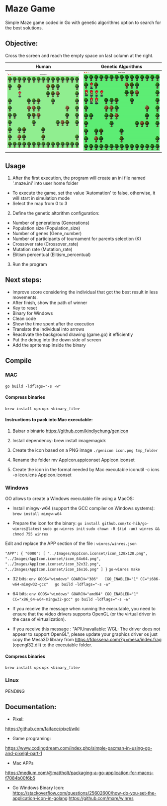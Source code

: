 # Maze Game
Simple Maze game coded in Go with genetic algorithms option to search for the best solutions.

## Objective:
Cross the screen and reach the empty space on last column at the right.

**Human** | **Genetic Algorithms**
:-------------------------:|:-------------------------:
<img width="430" alt="horizontal" src="https://github.com/cassianoperin/Maze_Game/blob/main/Images/maze-human.png">  |  <img width="430" alt="vertical" src="https://github.com/cassianoperin/Maze_Game/blob/main/Images/maze-automations.gif">

## Usage
1)  After the first execution, the program will create an ini file named '.maze.ini' into user home folder
  - To execute the game, set the value 'Automation' to false, otherwise, it will start in simulation mode
  - Select the map from 0 to 3
2) Define the genetic altorithm configuration:
  - Number of generations (Generations)
  - Population size (Population_size)
  - Number of genes (Gene_number)
  - Number of participants of tournament for parents selection (K)
  - Crossover rate (Crossover_rate)
  - Mutation rate (Mutation_rate)
  - Elitism percentual (Elitism_percentual)
3) Run the program

## Next steps:
- Improve score considering the individual that got the best result in less movements.
- After finish, show the path of winner
- Key to reset
- Binary for Windows
- Clean code
- Show the time spent after the execution
- Translate the individual into arrows
- Reactivate the background drawing (game.go) it efficiently
- Put the debug into the down side of screen
- Add the spritemap inside the binary

## Compile

### MAC

`go build -ldflags="-s -w"`

#### Compress binaries
`brew install upx`
`upx <binary_file>`

#### Instructions to pack into Mac executable:
1) Baixar o binário
https://github.com/kindlychung/genicon

2) Install dependency:
brew install imagemagick

3) Create the icon based on a PNG image
`./genicon icon.png tmp_folder`

4) Rename the folder mv AppIcon.appiconset AppIcon.iconset

5) Create the icon in the format needed by Mac executable
iconutil -c icns -o icon.icns AppIcon.iconset


### Windows

GO allows to create a Windows executable file using a MacOS:

- Install mingw-w64 (support the GCC compiler on Windows systems):
`brew install mingw-w64`

- Prepare the icon for the binary:
`go install github.com/tc-hib/go-winres@latest`
`sudo go-winres init`
`sudo chown -R $(id -un) winres && chmod 755 winres`

Edit and replace the APP section of the file : `winres/winres.json`

`"APP": {
    "0000": [
      "../Images/AppIcon.iconset/icon_128x128.png",
      "../Images/AppIcon.iconset/icon_64x64.png",
      "../Images/AppIcon.iconset/icon_32x32.png",
      "../Images/AppIcon.iconset/icon_16x16.png"
    ]
  }`
`go-winres make`

- 32 bits:
`env GOOS="windows" GOARCH="386"   CGO_ENABLED="1" CC="i686-w64-mingw32-gcc"   go build -ldflags="-s -w"`

- 64 bits:
`env GOOS="windows" GOARCH="amd64" CGO_ENABLED="1" CC="x86_64-w64-mingw32-gcc" go build -ldflags="-s -w"`

* If you receive the message when running the executable, you need to ensure that the video drivers supports OpenGL (or the virtual driver in the case of virtualization).

* If you receive this message : "APIUnavailable: WGL: The driver does not appear to support OpenGL", please update your graphics driver os just copy the Mesa3D library from https://fdossena.com/?p=mesa/index.frag  (opengl32.dll) to the executable folder.

#### Compress binaries
`brew install upx`
`upx <binary_file>`


### Linux

PENDING


## Documentation:

- Pixel:

https://github.com/faiface/pixel/wiki

- Game programing:

https://www.codingdream.com/index.php/simple-pacman-in-using-go-and-pixelgl-part-1

- Mac APPs

https://medium.com/@mattholt/packaging-a-go-application-for-macos-f7084b00f6b5

- Go Windows Binary Icon:
https://stackoverflow.com/questions/25602600/how-do-you-set-the-application-icon-in-golang
https://github.com/mxre/winres
